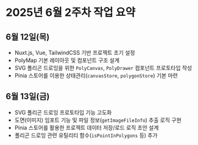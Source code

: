 # 2025년 6월 2주차 작업 요약

## 6월 12일(목)

- Nuxt.js, Vue, TailwindCSS 기반 프로젝트 초기 설정
- PolyMap 기본 레이아웃 및 컴포넌트 구조 설계
- SVG 폴리곤 드로잉을 위한 `PolyCanvas`, `PolyDrawer` 컴포넌트 프로토타입 작성
- Pinia 스토어를 이용한 상태관리(`canvasStore`, `polygonStore`) 기본 마련

## 6월 13일(금)

- SVG 폴리곤 드로잉 프로토타입 기능 고도화
- 도면(이미지) 임포트 기능 및 파일 정보(`getImageFileInfo`) 추출 로직 구현
- Pinia 스토어를 활용한 프로젝트 데이터 저장/로드 로직 초안 설계
- 폴리곤 드로잉 관련 유틸리티 함수(`isPointInPolygons` 등) 추가
